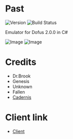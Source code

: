 # Past
![Version](https://img.shields.io/badge/Version-0.0.9-green.svg) ![Build Status](https://img.shields.io/scrutinizer/build/g/filp/whoops.svg?maxAge=2592000?style=plastic)

Emulator for Dofus 2.0.0 in C#

![Image](http://puu.sh/pe8UH/bdf43aadbb.jpg)
![Image](http://puu.sh/pM8rN/ff3fdbcddf.jpg)

# Credits
* Dr.Brook
* Genesis
* Unknown
* Fallen
* [Cadernis](https://cadernis.fr/index.php)

# Client link
- [Client](https://mega.nz/#!L4wSWTBI!QMR2QK2BvwJ3Xj9VdgVQ3EFbBfHtwf9vxsPONx3A8tg)